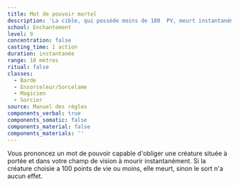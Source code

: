 ```yaml
---
title: Mot de pouvoir mortel
description: 'La cible, qui possède moins de 100  PV, meurt instantanément.'
school: Enchantement
level: 9
concentration: false
casting_time: 1 action
duration: instantanée
range: 18 mètres
ritual: false
classes:
  - Barde
  - Ensorceleur/Sorcelame
  - Magicien
  - Sorcier
source: Manuel des règles
components_verbal: true
components_somatic: false
components_material: false
components_materials: ''
---
```

Vous prononcez un mot de pouvoir capable d'obliger une créature située à portée et dans votre champ de vision à mourir instantanément. Si la créature choisie a 100 points de vie ou moins, elle meurt, sinon le sort n'a aucun effet.
